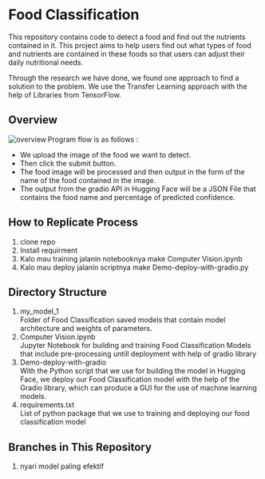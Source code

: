 <h1>Food Classification</h1>
<p>
This repository contains code to detect a food and find out the nutrients contained in it. This project aims to help users find out what types of food and nutrients are contained in these foods so that users can adjust their daily nutritional needs.

Through the research we have done, we found one approach to find a solution to the problem. We use the Transfer Learning approach with the help of Libraries from TensorFlow.
</p>

<h2>Overview</h2>
<p><img align="left" src="https://github.com/NuSa-Nutrition-Scan/Food-Detection/assets/81479217/61e4be79-ade6-4cd4-90a5-69ecc4c4965c" alt="overview" /></p>
<p>Program flow is as follows :</p>
<ul>
  <li>We upload the image of the food we want to detect.</li>
  <li>Then click the submit button.</li>
  <li>The food image will be processed and then output in the form of the name of the food contained in the image.</li>
  <li>The output from the gradio API in Hugging Face will be a JSON File that contains the food name and percentage of predicted confidence.</li>
</ul>

<h2>How to Replicate Process</h2>
<ol>
  <li>clone repo</li>
  <li>Install requirment</li>
  <li>Kalo mau training jalanin notebooknya make Computer Vision.ipynb</li>
  <li>Kalo mau deploy jalanin scriptnya make Demo-deploy-with-gradio.py</li>
</ol>

<h2>Directory Structure</h2>
<ol>
  <li>my_model_1</li>
  Folder of Food Classification saved models that contain model architecture and weights of parameters.
  
  <li>Computer Vision.ipynb</li>
  Jupyter Notebook for building and training Food Classification Models that include pre-processing untill deployment with help of gradio library
  
  <li>Demo-deploy-with-gradio</li>
  With the Python script that we use for building the model in Hugging Face, we deploy our Food Classification model with the help of the Gradio library, which can
  produce a GUI for the use of machine learning models.
  
  <li>requirements.txt</li>
  List of python package that we use to training and deploying our food classification model
</ol>


<h2>Branches in This Repository</h2>
<ol>
  <li>nyari model paling efektif</li>
</ol>



